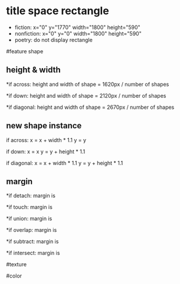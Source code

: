 # title space rectangle
* fiction:    x="0" y="1770" width="1800" height="590"
* nonfiction: x="0" y="0" width="1800" height="590"
* poetry:     do not display rectangle

#feature shape
## height & width
*if across:
height and width of shape = 1620px / number of shapes

*if down:
height and width of shape = 2120px / number of shapes

*if diagonal:
height and width of shape = 2670px / number of shapes

## new shape instance
if across:
  x = x + width * 1.1
  y = y

if down:
  x = x
  y = y + height * 1.1

if diagonal:
  x = x +  width * 1.1
  y = y + height * 1.1


## margin
*if detach:
  margin is 

*if touch:
  margin is 

*if union:
  margin is 

*if overlap:
  margin is 

*if subtract:
  margin is 

*if intersect:
  margin is 
  
#texture
  
#color
